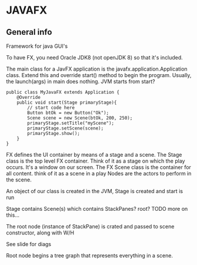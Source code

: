 # JAVAFX
## General info
Framework for java GUI's

To have FX, you need Oracle JDK8 (not openJDK 8) so that it's included.

The main class for a JavFX application is the javafx.application.Application class.
Extend this and override start() method to begin the program.
Usually, the launch(args) in main does nothing. JVM starts from start?

	public class MyJavaFX extends Application {
		@Override 
		public void start(Stage primaryStage){
			// start code here
			Button btOk = new Button("Ok");
			Scene scene = new Scene(btOk, 200, 250);
			primaryStage.setTitle("myScene");
			primaryStage.setScene(scene);
			primaryStage.show();
		}
	}

FX defines the UI container by means of a stage and a scene.
The Stage class is the top level FX container. Think of it as a stage on which 
the play occurs. It's a window on our screen.
The FX Scene class is the container for all content. think of it as a scene in a play
Nodes are the actors to perform in the scene.

An object of our class is created in the JVM, Stage is created and start is run

Stage contains Scene(s) which contains StackPanes? root? TODO more on this...

The root node (instance of StackPane) is crated and passed to scene constructor,
along with W/H

See slide for diags

Root node begins a tree graph that represents everything in a scene.


